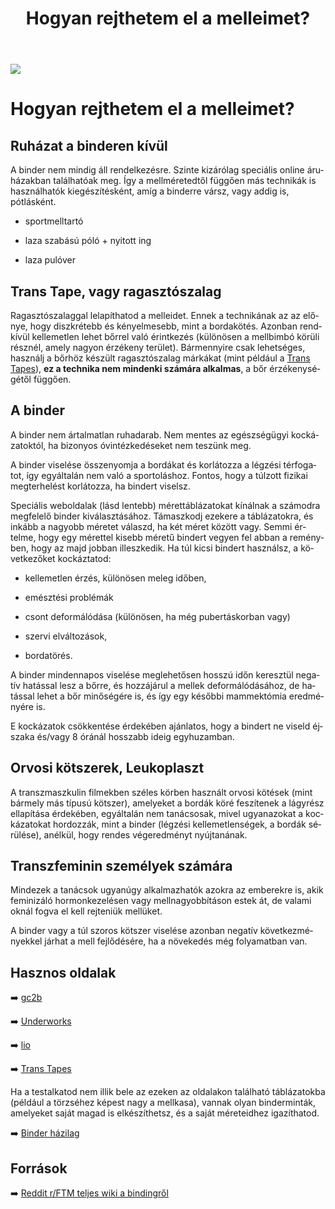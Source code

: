﻿---
title: "Hogyan rejthetem el a melleimet?"
description: "Tippek és tanácsok, hogy hogyan rejtsük el a mellünket, cisz férfi mellkas hatását keltve."
lang: hu
---

<div class="header-image"><img src="assets/images/undraw_skateboard.svg" /></div>

# Hogyan rejthetem el a melleimet?

## Ruházat a binderen kívül
A binder nem mindig áll rendelkezésre. Szinte kizárólag speciális online áruházakban találhatóak meg. Így a mellméretedtől függően más technikák is használhatók kiegészítésként, amíg a binderre vársz, vagy addig is, pótlásként.

* sportmelltartó

* laza szabású póló + nyitott ing

* laza pulóver

## Trans Tape, vagy ragasztószalag

Ragasztószalaggal lelapíthatod a melleidet. Ennek a technikának az az előnye, hogy diszkrétebb és kényelmesebb, mint a bordakötés. Azonban rendkívül kellemetlen lehet bőrrel való érintkezés (különösen a mellbimbó körüli résznél, amely nagyon érzékeny terület). Bármennyire csak lehetséges, használj a bőrhöz készült ragasztószalag márkákat (mint például a [Trans Tapes](https://transtape.life/)), **ez a technika nem mindenki számára alkalmas**, a bőr érzékenységétől függően.

## A binder
A binder nem ártalmatlan ruhadarab. Nem mentes az egészségügyi kockázatoktól, ha bizonyos óvintézkedéseket nem teszünk meg.

A binder viselése összenyomja a bordákat és korlátozza a légzési térfogatot, így egyáltalán nem való a sportoláshoz. Fontos, hogy a túlzott fizikai megterhelést korlátozza, ha bindert viselsz.

Speciális weboldalak (lásd lentebb) mérettáblázatokat kínálnak a számodra megfelelő binder kiválasztásához. Támaszkodj ezekere a táblázatokra, és inkább a nagyobb méretet válaszd, ha két méret között vagy. Semmi értelme, hogy egy mérettel kisebb méretű bindert vegyen fel abban a reményben, hogy az majd jobban illeszkedik. Ha túl kicsi bindert használsz, a következőket kockáztatod:

* kellemetlen érzés, különösen meleg időben,

* emésztési problémák

* csont deformálódása (különösen, ha még pubertáskorban vagy)

* szervi elváltozások,

* bordatörés.

A binder mindennapos viselése meglehetősen hosszú időn keresztül negatív hatással lesz a bőrre, és hozzájárul a mellek deformálódásához, de hatással lehet a bőr minőségére is, és így egy későbbi mammektómia eredményére is.

E kockázatok csökkentése érdekében ajánlatos, hogy a bindert ne viseld éjszaka és/vagy 8 óránál hosszabb ideig egyhuzamban.

## Orvosi kötszerek, Leukoplaszt
A transzmaszkulin filmekben széles körben használt orvosi kötések (mint bármely más típusú kötszer), amelyeket a bordák köré feszítenek a lágyrész ellapítása érdekében, egyáltalán nem tanácsosak, mivel ugyanazokat a kockázatokat hordozzák, mint a binder (légzési kellemetlenségek, a bordák sérülése), anélkül, hogy rendes végeredményt nyújtanának.


## Transzfeminin személyek számára

Mindezek a tanácsok ugyanúgy alkalmazhatók azokra az emberekre is, akik feminizáló hormonkezelésen vagy mellnagyobbításon estek át, de valami oknál fogva el kell rejteniük mellüket.

A binder vagy a túl szoros kötszer viselése azonban negatív következményekkel járhat a mell fejlődésére, ha a növekedés még folyamatban van.

## Hasznos oldalak

➡️ [gc2b](https://www.gc2b.co/)

➡️ [Underworks](https://www.underworks.com/)

➡️ [lio](https://www.lio-lettheinsideout.com/binders)

➡️ [Trans Tapes](https://transtape.life/)

Ha a testalkatod nem illik bele az ezeken az oldalakon található táblázatokba (például a törzséhez képest nagy a mellkasa), vannak olyan binderminták, amelyeket saját magad is elkészíthetsz, és a saját méreteidhez igazíthatod.

➡️ [Binder házilag](https://thendyn.tumblr.com/post/85553537363/chest-binder-tutorial)

## Források

➡️ [Reddit r/FTM teljes wiki a bindingről](https://www.reddit.com/r/ftm/wiki/index#wiki_binding)











